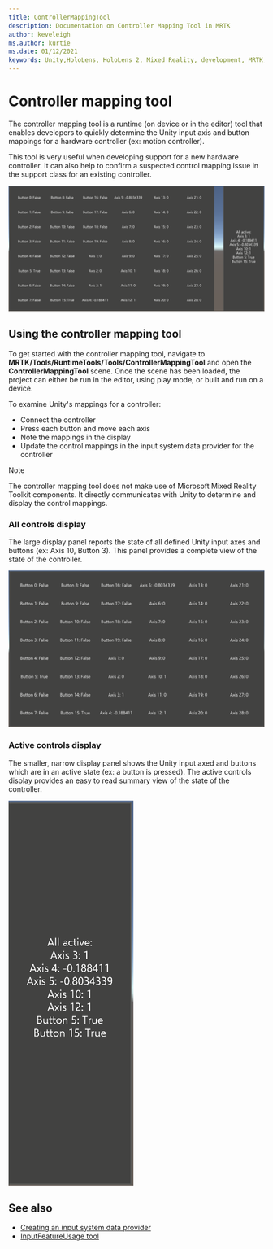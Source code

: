 ```yaml
---
title: ControllerMappingTool
description: Documentation on Controller Mapping Tool in MRTK
author: keveleigh
ms.author: kurtie
ms.date: 01/12/2021
keywords: Unity,HoloLens, HoloLens 2, Mixed Reality, development, MRTK,
---
```


# Controller mapping tool

The controller mapping tool is a runtime (on device or in the editor) tool that enables developers to quickly determine the Unity input axis and button mappings for a hardware controller (ex: motion controller).

This tool is very useful when developing support for a new hardware controller. It can also help to confirm a suspected control mapping issue in the support class for an existing controller.

![Controller mapping tool](../images/controller-mapping-tool/ControllerMappingTool.png)

## Using the controller mapping tool

To get started with the controller mapping tool, navigate to **MRTK/Tools/RuntimeTools/Tools/ControllerMappingTool** and open the **ControllerMappingTool** scene. Once the scene has been loaded, the project can either be run in the editor, using play mode, or built and run on a device.

To examine Unity's mappings for a controller:

- Connect the controller
- Press each button and move each axis
- Note the mappings in the display
- Update the control mappings in the input system data provider for the controller

> [!NOTE]
> The controller mapping tool does not make use of Microsoft Mixed Reality Toolkit components. It directly communicates with Unity to determine and display the control mappings.

### All controls display

The large display panel reports the state of all defined Unity input axes and buttons (ex: Axis 10, Button 3). This panel provides a complete view of the state of the controller.

![All controls display](../images/controller-mapping-tool/AllControls.png)

### Active controls display

The smaller, narrow display panel shows the Unity input axed and buttons which are in an active state (ex: a button is pressed). The active controls display provides an easy to read summary view of the state of the controller.

![Active controls display](../images/controller-mapping-tool/ActiveControls.png)

## See also

- [Creating an input system data provider](../input/CreateDataProvider.md)
- [InputFeatureUsage tool](InputFeatureUsageTool.md)
